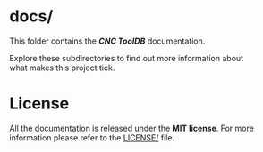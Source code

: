 # docs/

This folder contains the ***CNC ToolDB*** documentation.

Explore these subdirectories to find out more information about<br>
what makes this project tick. 

# License

All the documentation is released under the **MIT license**. For more<br>
information please refer to the [LICENSE/](LICENSE) file.
